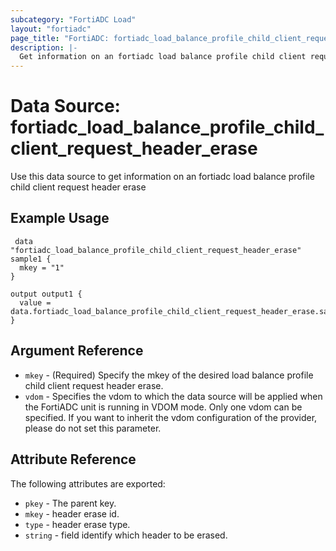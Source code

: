 ```yaml
---
subcategory: "FortiADC Load"
layout: "fortiadc"
page_title: "FortiADC: fortiadc_load_balance_profile_child_client_request_header_erase"
description: |-
  Get information on an fortiadc load balance profile child client request header erase
---
```


# Data Source: fortiadc_load_balance_profile_child_client_request_header_erase
Use this data source to get information on an fortiadc load balance profile child client request header erase

## Example Usage

```hcl
 data "fortiadc_load_balance_profile_child_client_request_header_erase" sample1 {
  mkey = "1"
}

output output1 {
  value = data.fortiadc_load_balance_profile_child_client_request_header_erase.sample1
}
```

## Argument Reference
* `mkey` - (Required) Specify the mkey of the desired  load balance profile child client request header erase.
* `vdom` - Specifies the vdom to which the data source will be applied when the FortiADC unit is running in VDOM mode. Only one vdom can be specified. If you want to inherit the vdom configuration of the provider, please do not set this parameter.


## Attribute Reference

The following attributes are exported:

* `pkey` - The parent key.
* `mkey` - header erase id.
* `type` - header erase type. 
* `string` - field identify which header to be erased. 

